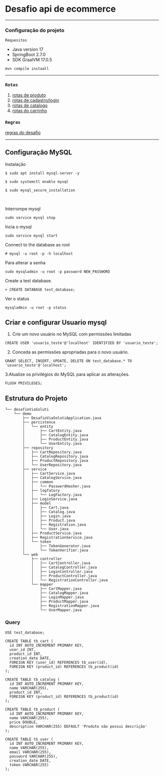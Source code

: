 # Desafio api de ecommerce

----------------------------
### Configuração do projeto

``Requesitos``

 - Java version 17
 - SpringBoot 2.7.0
 - SDK GraalVM 17.0.5

``mvn compile instaall``


___________________________

### ``Rotas``

1. [rotas de produto](documentation/routes_curl/product.md)
2. [rotas de cadastro/login](documentation/routes_curl/cadastro_login.md)
3. [rotas de catalogo](documentation/routes_curl/catalog.md)
4. [rotas do carrinho](documentation/routes_curl/cart.md)

### ``Regras``

[regras do desafio](documentation/regras_do_desafio.md)
__________________________
## Configuração MySQL

Instalação

``$ sudo apt install mysql-server -y
``

``$ sudo systemctl enable mysql
``

``$ sudo mysql_secure_installation``

<br />

Interrompe mysql

``sudo service mysql stop
``

Incia o mysql

``sudo service mysql start``

Connect to the database as root

``# mysql -u root -p -h localhost
``

Para alterar a senha

``sudo mysqladmin -u root -p password NEW_PASSWORD
``

Create a test database.

``> CREATE DATABASE test_database;
``

Ver o status

``mysqladmin -u root -p status
``

## Criar e configurar Usuario mysql

1. Crie um novo usuário no MySQL com permissões limitadas

``CREATE USER 'usuario_teste'@'localhost' IDENTIFIED BY 'usuario_teste';
``

2. Conceda as permissões apropriadas para o novo usuário.

``GRANT SELECT, INSERT, UPDATE, DELETE ON test_database.* TO 'usuario_teste'@'localhost';
``

3.Atualize os privilégios do MySQL para aplicar as alterações.

``FLUSH PRIVILEGES;
``

## Estrutura do Projeto

```
└── desafioViaSoluti
    └── demo
        ├── DesafioViaSolutiApplication.java
        ├── percistence
        │   └── entity
        │       ├── CartEntity.java
        │       ├── CatalogEntity.java
        │       ├── ProductEntity.java
        │       └── UserEntity.java
        ├── repository
        │   ├── CartRepository.java
        │   ├── CatalogRepository.java
        │   ├── ProductRepository.java
        │   └── UserRepository.java
        ├── service
        │   ├── CartService.java
        │   ├── CatalogService.java
        │   ├── common
        │   │   └── PasswordHasher.java
        │   ├── logfatory
        │   │   └── LogFactory.java
        │   ├── LoginService.java
        │   ├── model
        │   │   ├── Cart.java
        │   │   ├── Catalog.java
        │   │   ├── Login.java
        │   │   ├── Product.java
        │   │   ├── Registration.java
        │   │   └── User.java
        │   ├── ProductService.java
        │   ├── RegistrationService.java
        │   └── token
        │       ├── TokenGenerator.java
        │       └── TokenVerifier.java
        └── web
            ├── controller
            │   ├── CartController.java
            │   ├── CatalogController.java
            │   ├── LoginController.java
            │   ├── ProductController.java
            │   └── RegistrationController.java
            └── mapper
                ├── CartMapper.java
                ├── CatalogMapper.java
                ├── LoginMapper.java
                ├── ProductMapper.java
                ├── RegistrationMapper.java
                └── UserMapper.java
```

### Query 

``USE test_database;
``

```agsl
CREATE TABLE tb_cart (
  id INT AUTO_INCREMENT PRIMARY KEY,
  user_id INT,
  product_id INT,
  creation_date DATE,
  FOREIGN KEY (user_id) REFERENCES tb_user(id),
  FOREIGN KEY (product_id) REFERENCES tb_product(id)
);

CREATE TABLE tb_catalog (
  id INT AUTO_INCREMENT PRIMARY KEY,
  name VARCHAR(255),
  product_id INT,
  FOREIGN KEY (product_id) REFERENCES tb_product(id)
);

CREATE TABLE tb_product (
  id INT AUTO_INCREMENT PRIMARY KEY,
  name VARCHAR(255),
  price DOUBLE,
  description VARCHAR(255) DEFAULT 'Produto não possui descrição'
);

CREATE TABLE tb_user (
  id INT AUTO_INCREMENT PRIMARY KEY,
  name VARCHAR(255),
  email VARCHAR(255),
  password VARCHAR(255),
  creation_date DATE,
  token VARCHAR(255)
);

```